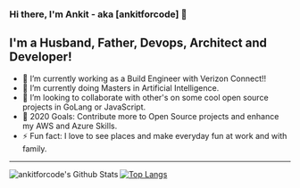 ### Hi there, I'm Ankit - aka [ankitforcode] 👋

## I'm a Husband, Father, Devops, Architect and Developer!
- 🔭 I’m currently working as a Build Engineer with Verizon Connect!!
- 🌱 I’m currently doing Masters in Artificial Intelligence.
- 👯 I’m looking to collaborate with other's on some cool open source projects in GoLang or JavaScript.
- 🥅 2020 Goals: Contribute more to Open Source projects and enhance my AWS and Azure Skills.
- ⚡ Fun fact: I love to see places and make everyday fun at work and with family.

---

<img align="left" alt="ankitforcode's Github Stats" src="https://github-readme-stats.vercel.app/api?username=ankitforcode&show_icons=true&hide_border=true" />

[![Top Langs](https://github-readme-stats.vercel.app/api/top-langs/?username=ankitforcode)](https://github.com/anuraghazra/github-readme-stats)
